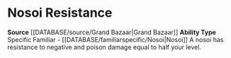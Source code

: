 ﻿---
ability_type: Specific Familiar - Nosoi
id: '76'
name: Nosoi Resistance
rarity: Common
source: '[[DATABASE/source/Grand Bazaar|Grand Bazaar]]'
type: Familiar Ability

---
# Nosoi Resistance

**Source** [[DATABASE/source/Grand Bazaar|Grand Bazaar]]
**Ability Type** Specific Familiar - [[DATABASE/familiarspecific/Nosoi|Nosoi]]
A nosoi has resistance to negative and poison damage equal to half your level.